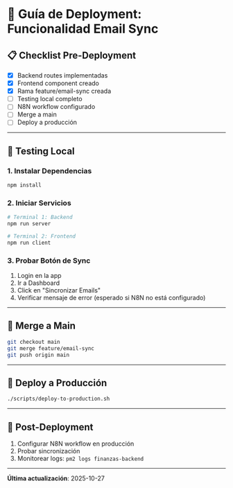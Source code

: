 # 🚀 Guía de Deployment: Funcionalidad Email Sync

## 📋 Checklist Pre-Deployment

- [x] Backend routes implementadas
- [x] Frontend component creado
- [x] Rama feature/email-sync creada
- [ ] Testing local completo
- [ ] N8N workflow configurado
- [ ] Merge a main
- [ ] Deploy a producción

---

## 🧪 Testing Local

### 1. Instalar Dependencias

```bash
npm install
```

### 2. Iniciar Servicios

```bash
# Terminal 1: Backend
npm run server

# Terminal 2: Frontend  
npm run client
```

### 3. Probar Botón de Sync

1. Login en la app
2. Ir a Dashboard
3. Click en "Sincronizar Emails"
4. Verificar mensaje de error (esperado si N8N no está configurado)

---

## 🔄 Merge a Main

```bash
git checkout main
git merge feature/email-sync
git push origin main
```

---

## 🚀 Deploy a Producción

```bash
./scripts/deploy-to-production.sh
```

---

## 📝 Post-Deployment

1. Configurar N8N workflow en producción
2. Probar sincronización
3. Monitorear logs: `pm2 logs finanzas-backend`

---

**Última actualización**: 2025-10-27
